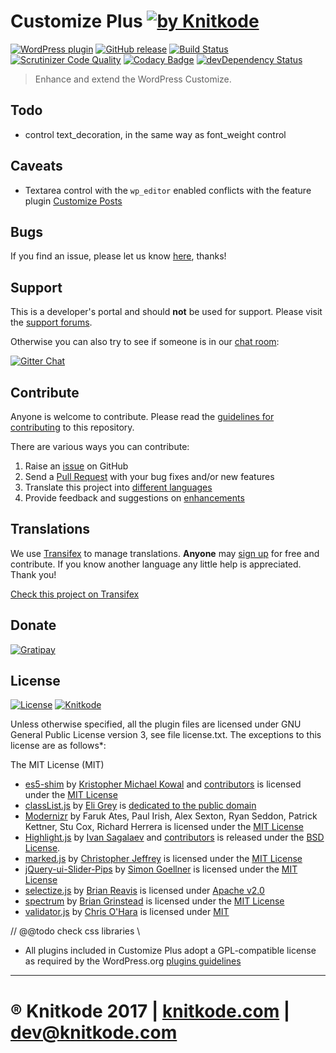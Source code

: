 # Customize Plus [![by Knitkode](https://img.shields.io/badge/by-Knitkode-lightgrey.svg?style=social)]()

[![WordPress plugin](https://img.shields.io/wordpress/plugin/v/customize-plus.svg)]()
[![GitHub release](https://img.shields.io/github/release/knitkode/customize-plus.svg)]()
[![Build Status](https://scrutinizer-ci.com/g/knitkode/customize-plus/badges/build.png?b=master)](https://scrutinizer-ci.com/g/knitkode/customize-plus/build-status/master)
[![Scrutinizer Code Quality](https://scrutinizer-ci.com/g/knitkode/customize-plus/badges/quality-score.png?b=master)](https://scrutinizer-ci.com/g/knitkode/customize-plus/?branch=master)
[![Codacy Badge](https://api.codacy.com/project/badge/Grade/39ed6cc3d19b4d2da947c5f2375d8eab)](https://www.codacy.com/app/knitkode/customize-plus?utm_source=github.com&amp;utm_medium=referral&amp;utm_content=knitkode/customize-plus&amp;utm_campaign=Badge_Grade)
[![devDependency Status](https://david-dm.org/knitkode/customize-plus/dev-status.svg)](https://david-dm.org/knitkode/customize-plus#info=devDependencies)

> Enhance and extend the WordPress Customize.


Todo
---------------
- control text_decoration, in the same way as font_weight control


Caveats
---------------
- Textarea control with the `wp_editor` enabled conflicts with the feature plugin [Customize Posts](@@todo)


Bugs
---------------
If you find an issue, please let us know [here](https://github.com/knitkode/customize-plus/issues?state=open), thanks!


Support
---------------
This is a developer's portal and should **not** be used for support. Please visit the [support forums](https://knitkode.com/support).

Otherwise you can also try to see if someone is in our [chat room](https://gitter.im/knitkode/chat):

[![Gitter Chat](http://img.shields.io/badge/GITTER-JOIN%20CHAT-1DCE73.svg)](https://gitter.im/knitkode/chat)


Contribute
---------------
Anyone is welcome to contribute. Please read the [guidelines for contributing](https://github.com/knitkode/customize-plus/blob/master/CONTRIBUTING.md) to this repository.

There are various ways you can contribute:

1. Raise an [issue](https://github.com/knitkode/customize-plus/issues) on GitHub
2. Send a [Pull Request](https://help.github.com/articles/creating-a-pull-request/) with your bug fixes and/or new features
3. Translate this project into [different languages](https://www.transifex.com/projects/p/customize-plus/)
4. Provide feedback and suggestions on [enhancements](https://github.com/knitkode/customize-plus/issues?direction=desc&labels=Enhancement&page=1&sort=created&state=open)


Translations
---------------

We use [Transifex](https://www.transifex.com) to manage translations. **Anyone** may [sign up](https://www.transifex.com/signup/) for free and contribute. If you know another language any little help is appreciated. Thank you!

[Check this project on Transifex](https://www.transifex.com/knitkode/customize-plus/)


Donate
---------------
[![Gratipay](https://img.shields.io/gratipay/knitkode.svg)](https://gratipay.com/knitkode)


License
---------------
 [![License](https://img.shields.io/badge/license-GPL--3.0%2B-blue.svg)](https://github.com/knitkode/customize-plus/blob/master/license.txt) [![Knitkode](https://img.shields.io/badge/%C2%A9Knitkode-2017-blue.svg)](https://knitkode.com)

Unless otherwise specified, all the plugin files are licensed under GNU General Public License version 3, see file license.txt. The exceptions to this license are as follows*:

The MIT License (MIT)

- [es5-shim](https://github.com/es-shims/es5-shim/) by [Kristopher Michael Kowal](http://codi.sh/) and [contributors](https://github.com/es-shims/es5-shim/graphs/contributors) is licensed under the [MIT License](https://github.com/es-shims/es5-shim/blob/master/LICENSE)
- [classList.js](https://github.com/eligrey/classList.js/) by [Eli Grey](https://eligrey.com/) is [dedicated to the public domain](https://github.com/eligrey/classList.js/blob/master/LICENSE.md)
- [Modernizr](https://github.com/Modernizr/Modernizr/) by Faruk Ates, Paul Irish, Alex Sexton, Ryan Seddon, Patrick Kettner, Stu Cox, Richard Herrera is licensed under the [MIT License](https://opensource.org/licenses/MIT)
- [Highlight.js](https://github.com/isagalaev/highlight.js/) by [Ivan Sagalaev](mailto:maniac@softwaremaniacs.org) and [contributors](https://github.com/isagalaev/highlight.js/blob/master/AUTHORS.en.txt) is released under the [BSD License](https://github.com/isagalaev/highlight.js/blob/master/LICENSE).
- [marked.js](https://github.com/chjj/marked) by [Christopher Jeffrey](https://github.com/chjj/) is licensed under the [MIT License](https://github.com/chjj/marked/blob/master/LICENSE)
- [jQuery-ui-Slider-Pips](https://github.com/simeydotme/jQuery-ui-Slider-Pips) by [Simon Goellner](http://simey.me) is licensed under the [MIT License](http://opensource.org/licenses/MIT)
- [selectize.js](https://github.com/selectize/selectize.js/) by [Brian Reavis](http://thirdroute.com/) is licensed under [Apache v2.0](https://github.com/selectize/selectize.js/blob/master/LICENSE)
- [spectrum](https://github.com/bgrins/spectrum/) by [Brian Grinstead](http://briangrinstead.com) is licensed under the [MIT License](https://github.com/bgrins/spectrum/blob/master/LICENSE)
- [validator.js](https://github.com/chriso/validator.js) by [Chris O'Hara](https://github.com/chriso) is licensed under [MIT](https://github.com/chriso/validator.js/blob/master/LICENSE)

// @@todo check css libraries \\
* All plugins included in Customize Plus adopt a GPL-compatible license as required by the WordPress.org [plugins guidelines](https://developer.wordpress.org/plugins/wordpress-org/detailed-plugin-guidelines/#the-guidelines)

---------------
:registered: Knitkode 2017 | [knitkode.com](https://knitkode.com) | dev@knitkode.com
=======
